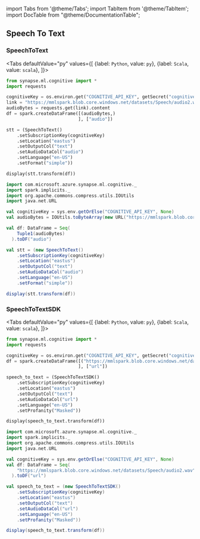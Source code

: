 import Tabs from '@theme/Tabs';
import TabItem from '@theme/TabItem';
import DocTable from "@theme/DocumentationTable";

<!-- 
```python
import pyspark
import os
import json
from IPython.display import display
from pyspark.sql.functions import col, collect_list, lit, sort_array, struct

spark = (pyspark.sql.SparkSession.builder.appName("MyApp")
        .config("spark.jars.packages", "com.microsoft.azure:synapseml:0.9.1")
        .config("spark.jars.repositories", "https://mmlspark.azureedge.net/maven")
        .getOrCreate())

def getSecret(secretName):
        get_secret_cmd = 'az keyvault secret show --vault-name mmlspark-build-keys --name {}'.format(secretName)
        value = json.loads(os.popen(get_secret_cmd).read())["value"]
        return value

import synapse.ml
``` 
-->

## Speech To Text

### SpeechToText

<Tabs
defaultValue="py"
values={[
{label: `Python`, value: `py`},
{label: `Scala`, value: `scala`},
]}>
<TabItem value="py">

<!--pytest-codeblocks:cont-->

```python
from synapse.ml.cognitive import *
import requests

cognitiveKey = os.environ.get("COGNITIVE_API_KEY", getSecret("cognitive-api-key"))
link = "https://mmlspark.blob.core.windows.net/datasets/Speech/audio2.wav"
audioBytes = requests.get(link).content
df = spark.createDataFrame([(audioBytes,)
                           ], ["audio"])

stt = (SpeechToText()
    .setSubscriptionKey(cognitiveKey)
    .setLocation("eastus")
    .setOutputCol("text")
    .setAudioDataCol("audio")
    .setLanguage("en-US")
    .setFormat("simple"))

display(stt.transform(df))
```

</TabItem>
<TabItem value="scala">

```scala
import com.microsoft.azure.synapse.ml.cognitive._
import spark.implicits._
import org.apache.commons.compress.utils.IOUtils
import java.net.URL

val cognitiveKey = sys.env.getOrElse("COGNITIVE_API_KEY", None)
val audioBytes = IOUtils.toByteArray(new URL("https://mmlspark.blob.core.windows.net/datasets/Speech/test1.wav").openStream())

val df: DataFrame = Seq(
    Tuple1(audioBytes)
  ).toDF("audio")

val stt = (new SpeechToText()
    .setSubscriptionKey(cognitiveKey)
    .setLocation("eastus")
    .setOutputCol("text")
    .setAudioDataCol("audio")
    .setLanguage("en-US")
    .setFormat("simple"))

display(stt.transform(df))
```

</TabItem>
</Tabs>

<DocTable className="SpeechToText"
py="synapse.ml.cognitive.html#module-synapse.ml.cognitive.SpeechToText"
scala="com/microsoft/azure/synapse/ml/cognitive/SpeechToText.html"
sourceLink="https://github.com/microsoft/SynapseML/blob/master/cognitive/src/main/scala/com/microsoft/azure/synapse/ml/cognitive/SpeechToText.scala" />


### SpeechToTextSDK

<Tabs
defaultValue="py"
values={[
{label: `Python`, value: `py`},
{label: `Scala`, value: `scala`},
]}>
<TabItem value="py">

<!-- 
```python
import pyspark
import os
import json
from IPython.display import display
from pyspark.sql.functions import col, collect_list, lit, sort_array, struct

spark = (pyspark.sql.SparkSession.builder.appName("MyApp")
        .config("spark.jars.packages", "com.microsoft.azure:synapseml:0.9.1")
        .config("spark.jars.repositories", "https://mmlspark.azureedge.net/maven")
        .getOrCreate())

def getSecret(secretName):
        get_secret_cmd = 'az keyvault secret show --vault-name mmlspark-build-keys --name {}'.format(secretName)
        value = json.loads(os.popen(get_secret_cmd).read())["value"]
        return value

import synapse.ml
```
-->

<!--pytest-codeblocks:cont-->

```python
from synapse.ml.cognitive import *
import requests

cognitiveKey = os.environ.get("COGNITIVE_API_KEY", getSecret("cognitive-api-key"))
df = spark.createDataFrame([("https://mmlspark.blob.core.windows.net/datasets/Speech/audio2.wav",)
                           ], ["url"])

speech_to_text = (SpeechToTextSDK()
    .setSubscriptionKey(cognitiveKey)
    .setLocation("eastus")
    .setOutputCol("text")
    .setAudioDataCol("url")
    .setLanguage("en-US")
    .setProfanity("Masked"))

display(speech_to_text.transform(df))
```

</TabItem>
<TabItem value="scala">

```scala
import com.microsoft.azure.synapse.ml.cognitive._
import spark.implicits._
import org.apache.commons.compress.utils.IOUtils
import java.net.URL

val cognitiveKey = sys.env.getOrElse("COGNITIVE_API_KEY", None)
val df: DataFrame = Seq(
    "https://mmlspark.blob.core.windows.net/datasets/Speech/audio2.wav"
  ).toDF("url")

val speech_to_text = (new SpeechToTextSDK()
    .setSubscriptionKey(cognitiveKey)
    .setLocation("eastus")
    .setOutputCol("text")
    .setAudioDataCol("url")
    .setLanguage("en-US")
    .setProfanity("Masked"))

display(speech_to_text.transform(df))
```

</TabItem>
</Tabs>

<DocTable className="SpeechToTextSDK"
py="synapse.ml.cognitive.html#module-synapse.ml.cognitive.SpeechToTextSDK"
scala="com/microsoft/azure/synapse/ml/cognitive/SpeechToTextSDK.html"
sourceLink="https://github.com/microsoft/SynapseML/blob/master/cognitive/src/main/scala/com/microsoft/azure/synapse/ml/cognitive/SpeechToTextSDK.scala" />

